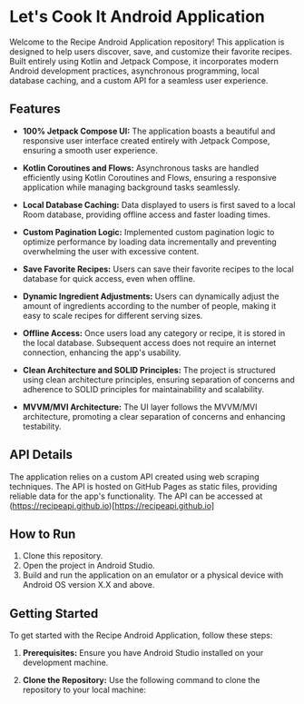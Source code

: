 # Let's Cook It Android Application

Welcome to the Recipe Android Application repository! This application is designed to help users discover, save, and customize their favorite recipes. Built entirely using Kotlin and Jetpack Compose, it incorporates modern Android development practices, asynchronous programming, local database caching, and a custom API for a seamless user experience. 

## Features

- **100% Jetpack Compose UI:** The application boasts a beautiful and responsive user interface created entirely with Jetpack Compose, ensuring a smooth user experience.

- **Kotlin Coroutines and Flows:** Asynchronous tasks are handled efficiently using Kotlin Coroutines and Flows, ensuring a responsive application while managing background tasks seamlessly.

- **Local Database Caching:** Data displayed to users is first saved to a local Room database, providing offline access and faster loading times.

- **Custom Pagination Logic:** Implemented custom pagination logic to optimize performance by loading data incrementally and preventing overwhelming the user with excessive content.

- **Save Favorite Recipes:** Users can save their favorite recipes to the local database for quick access, even when offline.

- **Dynamic Ingredient Adjustments:** Users can dynamically adjust the amount of ingredients according to the number of people, making it easy to scale recipes for different serving sizes.

- **Offline Access:** Once users load any category or recipe, it is stored in the local database. Subsequent access does not require an internet connection, enhancing the app's usability.

- **Clean Architecture and SOLID Principles:** The project is structured using clean architecture principles, ensuring separation of concerns and adherence to SOLID principles for maintainability and scalability.

- **MVVM/MVI Architecture:** The UI layer follows the MVVM/MVI architecture, promoting a clear separation of concerns and enhancing testability.

## API Details

The application relies on a custom API created using web scraping techniques. The API is hosted on GitHub Pages as static files, providing reliable data for the app's functionality.
The API can be accessed at (https://recipeapi.github.io)[https://recipeapi.github.io]

## How to Run

1. Clone this repository.
2. Open the project in Android Studio.
3. Build and run the application on an emulator or a physical device with Android OS version X.X and above.

## Getting Started

To get started with the Recipe Android Application, follow these steps:

1. **Prerequisites:** Ensure you have Android Studio installed on your development machine.

2. **Clone the Repository:** Use the following command to clone the repository to your local machine:

